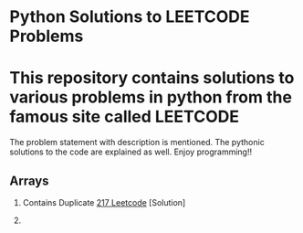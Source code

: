 # Python Solutions to LEETCODE Problems
# This repository contains solutions to various problems in python from the famous site called LEETCODE

The problem statement with description is mentioned. 
The pythonic solutions to the  code are explained as well.
Enjoy programming!!


## Arrays

1. Contains Duplicate [217 Leetcode]((https://leetcode.com/problems/contains-duplicate/))
                      [Solution] 

2. 



